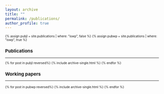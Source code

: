 ```yaml
---
layout: archive
title: ""
permalink: /publications/
author_profile: true
---
```

<font size="-2">
{% assign pubjl = site.publications | where: "iswp", false %} {% assign pubwp = site.publications | where: "iswp", true %}

<!---  
{% if author.googlescholar %}
% You can also find my articles on <u><a href="{{author.googlescholar}}">my Google Scholar profile</a>.</u>
{% endif %}
{% include base_path %}
--->
<!--- 
### Publications
{% for post in site.publications reversed %}
  {% include archive-single.html %}
{% endfor %}
{% for post in site.wp reversed %}
  {% include archive-single.html %}
{% endfor %}
--->

## Publications
***
{% for post in pubjl reversed%} {% include archive-single.html %} {% endfor %}

## Working papers
***
{% for post in pubwp reversed%} {% include archive-single.html %} {% endfor %}
</font>
